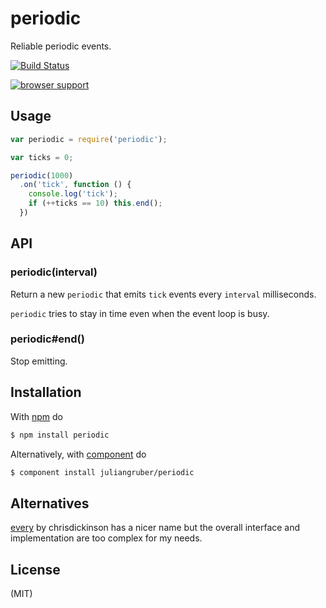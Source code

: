 
# periodic

Reliable periodic events.

[![Build Status](https://travis-ci.org/juliangruber/periodic.png)](https://travis-ci.org/juliangruber/periodic)

[![browser support](https://ci.testling.com/juliangruber/periodic.png)](https://ci.testling.com/juliangruber/periodic)

## Usage

```js
var periodic = require('periodic');

var ticks = 0;

periodic(1000)
  .on('tick', function () {
    console.log('tick');
    if (++ticks == 10) this.end();
  })
```

## API

### periodic(interval)

Return a new `periodic` that emits `tick` events every `interval` milliseconds.

`periodic` tries to stay in time even when the event loop is busy.

### periodic#end()

Stop emitting.

## Installation

With [npm](http://npmjs.org) do

```bash
$ npm install periodic
```

Alternatively, with [component](http://component.io) do

```bash
$ component install juliangruber/periodic
```

## Alternatives

[every](https://github.com/chrisdickinson/every) by chrisdickinson has a nicer name but the
overall interface and implementation are too complex for my needs.

## License

(MIT)
